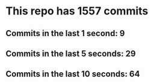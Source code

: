 # This repo has 1557 commits

## Commits in the last 1 second: 9
## Commits in the last 5 seconds: 29
## Commits in the last 10 seconds: 64
